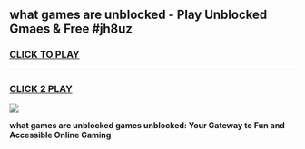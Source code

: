 
## what games are unblocked - Play Unblocked Gmaes & Free #jh8uz
<h3>
<a href="https://news.freeplayer.one?title=what_games_are_unblocked&ref=24F">CLICK TO PLAY</a></h3>
<hr>

<h3>
<a href="https://news.freeplayer.one?title=what_games_are_unblocked&ref=24F">CLICK 2 PLAY</a>
  
</h3>

<a href="https://news.freeplayer.one?title=what_games_are_unblocked&ref=24F/"><img src="https://clearcache.store/games.png"></a>


**what games are unblocked games unblocked: Your Gateway to Fun and Accessible Online Gaming**
